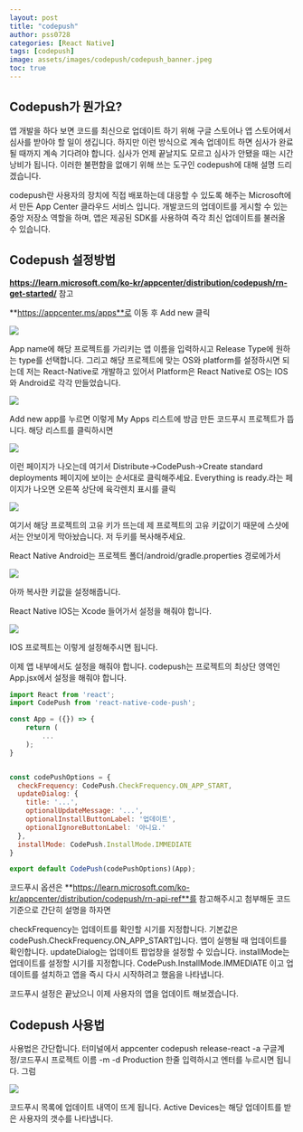 ```yaml
---
layout: post
title: "codepush"
author: pss0728
categories: [React Native]
tags: [codepush]
image: assets/images/codepush/codepush_banner.jpeg
toc: true
---
```


## Codepush가 뭔가요?

앱 개발을 하다 보면 코드를 최신으로 업데이트 하기 위해 구글 스토어나 앱 스토어에서 심사를 받아야 할 일이 생깁니다.
하지만 이런 방식으로 계속 업데이트 하면 심사가 완료될 때까지 계속 기다려야 합니다. 심사가 언제 끝날지도 모르고 심사가 안됐을 때는 시간낭비가 됩니다.
이러한 불편함을 없애기 위해 쓰는 도구인 codepush에 대해 설명 드리겠습니다.

codepush란 사용자의 장치에 직접 배포하는데 대응할 수 있도록 해주는 Microsoft에서 만든 App Center 클라우드 서비스 입니다. 
개발코드의 업데이트를 게시할 수 있는 중앙 저장소 역할을 하며, 앱은 제공된 SDK를 사용하여 즉각 최신 업데이트를 불러올 수 있습니다.


## Codepush 설정방법

**https://learn.microsoft.com/ko-kr/appcenter/distribution/codepush/rn-get-started/** 참고

**https://appcenter.ms/apps**로 이동 후 Add new 클릭

![](/assets/images/codepush/addnewapp.png)

App name에 해당 프로젝트를 가리키는 앱 이름을 입력하시고 Release Type에 원하는 type를 선택합니다. 그리고 해당 프로젝트에 맞는 OS와 platform를 설정하시면 되는데 저는 React-Native로 개발하고 있어서
Platform은 React Native로 OS는 IOS와 Android로 각각 만들었습니다.

![](/assets/images/codepush/codepush_ios.png)

Add new app를 누르면 이렇게 My Apps 리스트에 방금 만든 코드푸시 프로젝트가 뜹니다. 해당 리스트를 클릭하시면 

![](/assets/images/codepush/codepush_page.png)

이런 페이지가 나오는데 여기서 Distribute->CodePush->Create standard deployments 페이지에 보이는 순서대로 클릭해주세요.
Everything is ready.라는 페이지가 나오면 오른쪽 상단에 육각렌치 표시를 클릭

![](/assets/images/codepush/codepush_key.png)

여기서 해당 프로젝트의 고유 키가 뜨는데 제 프로젝트의 고유 키값이기 때문에 스샷에서는 안보이게 막아놨습니다.
저 두키를 복사해주세요.

React Native Android는 프로젝트 폴더/android/gradle.properties 경로에가서

![](/assets/images/codepush/codepush_aoskeysetting.png)

아까 복사한 키값을 설정해줍니다.

React Native IOS는 Xcode 들어가서 설정을 해줘야 합니다.

![](/assets/images/codepush/codepush_ioskeysetting.png)

IOS 프로젝트는 이렇게 설정해주시면 됩니다.

이제 앱 내부에서도 설정을 해줘야 합니다.
codepush는 프로젝트의 최상단 영역인 App.jsx에서 설정을 해줘야 합니다.

```jsx
import React from 'react';
import CodePush from 'react-native-code-push';

const App = ({}) => {
	return (
		...
	);
}


const codePushOptions = {
  checkFrequency: CodePush.CheckFrequency.ON_APP_START,
  updateDialog: { 
    title: '...', 
    optionalUpdateMessage: '...', 
    optionalInstallButtonLabel: '업데이트', 
    optionalIgnoreButtonLabel: '아니요.' 
  },
  installMode: CodePush.InstallMode.IMMEDIATE 
}

export default CodePush(codePushOptions)(App);
``` 

코드푸시 옵션은 **https://learn.microsoft.com/ko-kr/appcenter/distribution/codepush/rn-api-ref**를 참고해주시고
첨부해둔 코드 기준으로 간단히 설명을 하자면

checkFrequency는 업데이트를 확인할 시기를 지정합니다. 기본값은 codePush.CheckFrequency.ON_APP_START입니다. 앱이 실행될 때 업데이트를 확인합니다.
updateDialog는 업데이트 팝업창을 설정할 수 있습니다. 
installMode는 업데이트를 설정할 시기를 지정합니다. CodePush.InstallMode.IMMEDIATE 이고 업데이트를 설치하고 앱을 즉시 다시 시작하려고 했음을 나타냅니다.

코드푸시 설정은 끝났으니 이제 사용자의 앱을 업데이트 해보겠습니다.

## Codepush 사용법 

사용법은 간단합니다. 터미널에서 appcenter codepush release-react -a 구글계정/코드푸시 프로젝트 이름 -m -d Production 한줄 입력하시고 엔터를 누르시면 됩니다.
그럼 

![](/assets/images/codepush/codepush_list.png)

코드푸시 목록에 업데이트 내역이 뜨게 됩니다. Active Devices는 해당 업데이트를 받은 사용자의 갯수를 나타냅니다.


